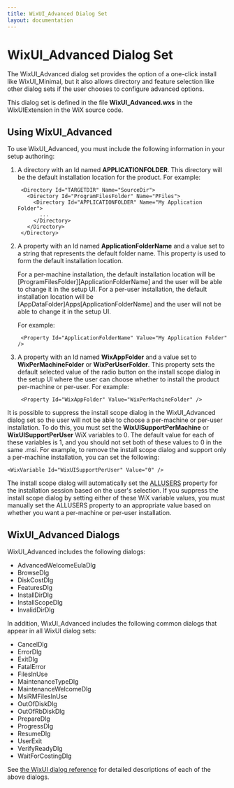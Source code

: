 ```yaml
---
title: WixUI_Advanced Dialog Set
layout: documentation
---
```

# WixUI_Advanced Dialog Set

The WixUI\_Advanced dialog set provides the option of a one-click install like WixUI\_Minimal, but it also allows directory and feature selection like other dialog sets if the user chooses to configure advanced options.

This dialog set is defined in the file <b>WixUI_Advanced.wxs</b> in the WixUIExtension in the WiX source code.

## Using WixUI_Advanced

To use WixUI_Advanced, you must include the following information in your setup authoring:

1. A directory with an Id named <b>APPLICATIONFOLDER</b>. This directory will be the default installation location for the product. For example:

        <Directory Id="TARGETDIR" Name="SourceDir">
          <Directory Id="ProgramFilesFolder" Name="PFiles">
            <Directory Id="APPLICATIONFOLDER" Name="My Application Folder">
              ...
            </Directory>
          </Directory>
        </Directory>
  
1. A property with an Id named <b>ApplicationFolderName</b> and a value set to a string that represents the default folder name. This property is used to form the default installation location.

    For a per-machine installation, the default installation location will be [ProgramFilesFolder][ApplicationFolderName] and the user will be able to change it in the setup UI. For a per-user installation, the default installation location will be [AppDataFolder]Apps\[ApplicationFolderName] and the user will not be able to change it in the setup UI.

    For example:

        <Property Id="ApplicationFolderName" Value="My Application Folder" />

1. A property with an Id named <b>WixAppFolder</b> and a value set to <b>WixPerMachineFolder</b> or <b>WixPerUserFolder</b>. This property sets the default selected value of the radio button on the install scope dialog in the setup UI where the user can choose whether to install the product per-machine or per-user. For example:

        <Property Id="WixAppFolder" Value="WixPerMachineFolder" />

It is possible to suppress the install scope dialog in the WixUI_Advanced dialog set so the user will not be able to choose a per-machine or per-user installation. To do this, you must set the <b>WixUISupportPerMachine</b> or <b>WixUISupportPerUser</b> WiX variables to 0. The default value for each of these variables is 1, and you should not set both of these values to 0 in the same .msi. For example, to remove the install scope dialog and support only a per-machine installation, you can set the following:

    <WixVariable Id="WixUISupportPerUser" Value="0" />

The install scope dialog will automatically set the <a href="http://msdn.microsoft.com/library/aa367559.aspx" target="_blank">ALLUSERS</a> property for the installation session based on the user&apos;s selection. If you suppress the install scope dialog by setting either of these WiX variable values, you must manually set the ALLUSERS property to an appropriate value based on whether you want a per-machine or per-user installation.

## WixUI_Advanced Dialogs

WixUI_Advanced includes the following dialogs:

* AdvancedWelcomeEulaDlg
* BrowseDlg
* DiskCostDlg
* FeaturesDlg
* InstallDirDlg
* InstallScopeDlg
* InvalidDirDlg

In addition, WixUI_Advanced includes the following common dialogs that appear in all WixUI dialog sets:

* CancelDlg
* ErrorDlg
* ExitDlg
* FatalError
* FilesInUse
* MaintenanceTypeDlg
* MaintenanceWelcomeDlg
* MsiRMFilesInUse
* OutOfDiskDlg
* OutOfRbDiskDlg
* PrepareDlg
* ProgressDlg
* ResumeDlg
* UserExit
* VerifyReadyDlg
* WaitForCostingDlg

See [the WixUI dialog reference](WixUI_dialogs.html) for detailed descriptions of each of the above dialogs.

